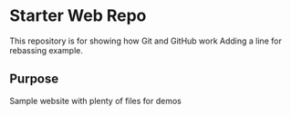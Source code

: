 # Starter Web Repo

This repository is for showing how Git and GitHub work
Adding a line for rebassing example.

## Purpose

Sample website with plenty of files for demos
